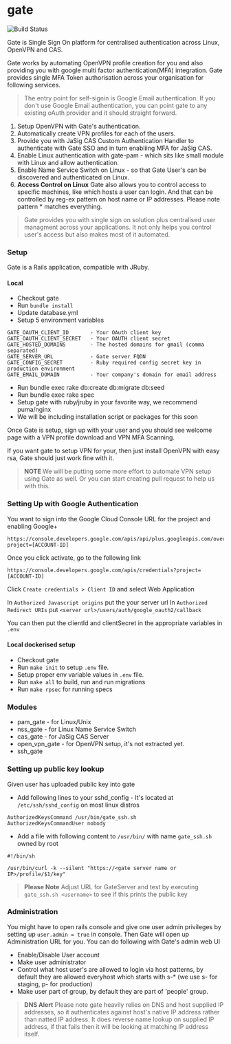 # gate

![Build Status](https://api.travis-ci.org/gate-sso/gate.svg?branch=master)

Gate is Single Sign On platform for centralised authentication across Linux, OpenVPN and CAS.

Gate works by automating OpenVPN profile creation for you and also providing you with google multi factor authentication(MFA) integration. Gate provides single MFA Token authorisation across your organisation for following services.

> The entry point for self-signin is Google Email authentication. If you don't use Google Email authentication, you can point gate to any existing oAuth provider and it should straight forward.

1. Setup OpenVPN with Gate's authentication.
2. Automatically create VPN profiles for each of the users.
3. Provide you with JaSig CAS Custom Authentication Handler to authenticate with Gate SSO and in turn enabliing MFA for JaSig CAS.
4. Enable Linux authentication with gate-pam - which sits like small module with Linux and allow authentication.
5. Enable Name Service Switch on Linux - so that Gate User's can be discovered and authenticated on Linux.
6. **Access Control on Linux** Gate also allows you to control access to specific machines, like which hosts a user can login. And that can be controlled by reg-ex pattern on host name or IP addresses. Please note pattern * matches everything.

> Gate provides you with single sign on solution plus centralised user managment across your applications. It not only helps you control user's access but also makes most of it automated.

### Setup

Gate is a Rails application, compatible with JRuby.

#### Local

* Checkout gate
* Run `bundle install`
* Update database.yml
* Setup 5 environment variables

```
GATE_OAUTH_CLIENT_ID       - Your OAuth client key
GATE_OAUTH_CLIENT_SECRET   - Your OAUTH client secret
GATE_HOSTED_DOMAINS        - The hosted domains for gmail (comma separated)
GATE_SERVER_URL            - Gate server FQDN
GATE_CONFIG_SECRET         - Ruby required config secret key in production environment
GATE_EMAIL_DOMAIN          - Your company's domain for email address
```

* Run bundle exec rake db:create db:migrate db:seed
* Run bundle exec rake spec
* Setup gate with ruby/jruby in your favorite way, we recommend puma/nginx
* We will be including installation script or packages for this soon

Once Gate is setup, sign up with your user and you should see welcome page with a VPN profile download and VPN MFA Scanning.

If you want gate to setup VPN for your, then just install OpenVPN with easy rsa, Gate should just work fine with it.

> **NOTE** We will be putting some more effort to automate VPN setup using Gate as well. Or you can start creating pull request to help us with this.

### Setting Up with Google Authentication

You want to sign into the Google Cloud Console URL for the project and enabling Google+

```
https://console.developers.google.com/apis/api/plus.googleapis.com/overview?project=[ACCOUNT-ID]
```

Once you click activate, go to the following link

```
https://console.developers.google.com/apis/credentials?project=[ACCOUNT-ID]
```

Click `Create credentials > Client ID` and select Web Application

In `Authorized Javascript origins` put the your server url
In `Authorized Redirect URIs` put `<server url>/users/auth/google_oauth2/callback`

You can then put the clientId and clientSecret in the appropriate variables in `.env`

#### Local dockerised setup

* Checkout gate
* Run `make init` to setup `.env` file.
* Setup proper env variable values in `.env` file.
* Run `make all` to build, run and run migrations
* Run `make rpsec` for running specs

### Modules

* pam_gate - for Linux/Unix
* nss_gate - for Linux Name Service Switch
* cas_gate - for JaSig CAS Server
* open_vpn_gate - for OpenVPN setup, it's not extracted yet.
* ssh_gate

### Setting up public key lookup

Given user has uploaded public key into gate

* Add following lines to your sshd_config - It's located at `/etc/ssh/sshd_config` on most linux distros

```
AuthorizedKeysCommand /usr/bin/gate_ssh.sh
AuthorizedKeysCommandUser nobody
```
* Add a file with following content to `/usr/bin/` with name `gate_ssh.sh` owned by root

```
#!/bin/sh

/usr/bin/curl -k --silent "https://<gate server name or IP>/profile/$1/key"
```

> **Please Note** Adjust URL for GateServer and test by executing `gate_ssh.sh <username>` to see if this prints the public key


### Administration

You might have to open rails console and give one user admin privileges by setting up `user.admin = true` in console. Then Gate will open up Administration URL for you. You can do following with Gate's admin web UI

* Enable/Disable User account
* Make user administrator
* Control what host user's are allowed to login via host patterns, by default they are allowed everyhost which starts with s-* (we use s- for staging, p- for production)
* Make user part of group, by default they are part of 'people' group.

> **DNS Alert** Please note gate heavily relies on DNS and host supplied IP addresses, so it authenticates against host's native IP address rather than natted IP address. It does reverse name lookup on supplied IP address, if that fails then it will be looking at matching IP address itself.

